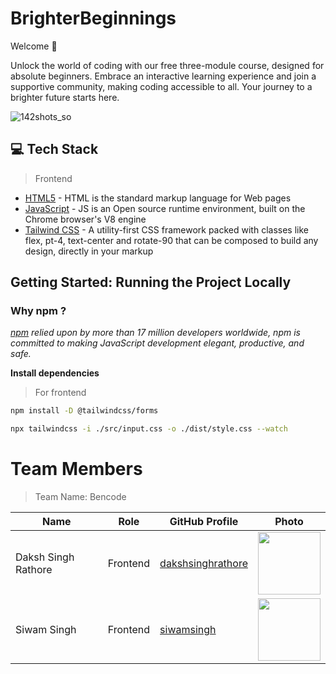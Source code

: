 <h1 align=left> BrighterBeginnings </h1>
Welcome 👋

<p>
Unlock the world of coding with our free three-module course, designed for absolute beginners. Embrace an interactive learning experience and join a supportive community, making coding accessible to all. Your journey to a brighter future starts here. 
</p>

![142shots_so](https://github.com/dakshsinghrathore/ISRO-web/assets/115932772/2cad53d1-0072-449d-a7b4-2c277d9baa1b)

## 💻 Tech Stack

> Frontend


- [HTML5](https://developer.mozilla.org/en-US/docs/Glossary/HTML5) - HTML is the standard markup language for Web pages
- [JavaScript](https://tc39.es/) - JS is an Open source runtime environment, built on the Chrome browser's V8 engine
- [Tailwind CSS](https://tailwindcss.com/) - A utility-first CSS framework packed with classes like flex, pt-4, text-center and rotate-90 that can be composed to build any design, directly in your markup


## Getting Started: Running the Project Locally

### Why npm ?
*[npm](https://www.npmjs.com/) relied upon by more than 17 million developers worldwide, npm is committed to making JavaScript development elegant, productive, and safe.*

**Install dependencies**
> For frontend

```bash
npm install -D @tailwindcss/forms
```

```bash
npx tailwindcss -i ./src/input.css -o ./dist/style.css --watch
```

# Team Members
> Team Name: Bencode


| Name                   | Role    | GitHub Profile                                 | Photo                                               |
|------------------------|---------|--------------------------------------------|-----------------------------------------------------|
| Daksh Singh Rathore    | Frontend| [dakshsinghrathore](https://github.com/dakshsinghrathore)    | <img src="https://github.com/dakshsinghrathore.png" height="100">    |
| Siwam Singh          | Frontend| [siwamsingh](https://github.com/siwamsingh)            | <img src="https://github.com/siwamsingh.png" height="100">              |
             


